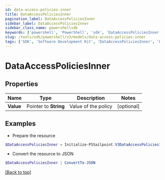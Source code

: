```yaml
---
id: data-access-policies-inner
title: DataAccessPoliciesInner
pagination_label: DataAccessPoliciesInner
sidebar_label: DataAccessPoliciesInner
sidebar_class_name: powershellsdk
keywords: ['powershell', 'PowerShell', 'sdk', 'DataAccessPoliciesInner', 'DataAccessPoliciesInner'] 
slug: /tools/sdk/powershell/v3/models/data-access-policies-inner
tags: ['SDK', 'Software Development Kit', 'DataAccessPoliciesInner', 'DataAccessPoliciesInner']
---
```



# DataAccessPoliciesInner

## Properties

Name | Type | Description | Notes
------------ | ------------- | ------------- | -------------
**Value** |  Pointer to **String** | Value of the policy | [optional] 

## Examples

- Prepare the resource
```powershell
$DataAccessPoliciesInner = Initialize-PSSailpoint.V3DataAccessPoliciesInner  -Value GDPR-20
```

- Convert the resource to JSON
```powershell
$DataAccessPoliciesInner | ConvertTo-JSON
```


[[Back to top]](#) 

